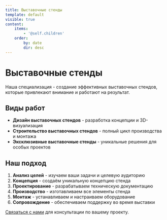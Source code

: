 ```yaml
---
title: Выставочные стенды
template: default
visible: true
content:
    items:
        - '@self.children'
    order:
        by: date
        dir: desc
---
```


# Выставочные стенды

Наша специализация - создание эффективных выставочных стендов, которые привлекают внимание и работают на результат.

## Виды работ

- **Дизайн выставочных стендов** - разработка концепции и 3D-визуализация
- **Строительство выставочных стендов** - полный цикл производства и монтажа
- **Эксклюзивные выставочные стенды** - уникальные решения для особых проектов

## Наш подход

1. **Анализ целей** - изучаем ваши задачи и целевую аудиторию
2. **Концепция** - создаём уникальную концепцию стенда
3. **Проектирование** - разрабатываем техническую документацию
4. **Производство** - изготавливаем все элементы стенда
5. **Монтаж** - устанавливаем и настраиваем оборудование
6. **Сопровождение** - обеспечиваем поддержку во время выставки

[Связаться с нами](/kontakty) для консультации по вашему проекту. 